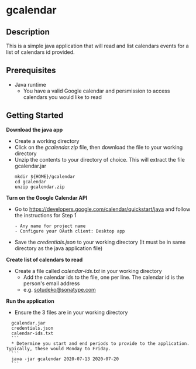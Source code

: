 # gcalendar

## Description

This is a simple java application that will read and list calendars events for a list of calendars id provided.

## Prerequisites

  * Java runtime
	* You have a valid Google calendar and persmission to access calendars you would like to read

## Getting Started

**Download the java app**
  * Create a working directory
  * Click on the *gcalendar.zip* file, then download the file to your working directory
  * Unzip the contents to your directory of choice. This will extract the file gcalendar.jar 
	```
	mkdir ${HOME}/gcalendar
	cd gcalendar
	unzip gcalendar.zip
	```
	
**Turn on the Google Calendar API**
  * Go to https://developers.google.com/calendar/quickstart/java and follow the instructions for Step 1
	```
	- Any name for project name
	- Configure your OAuth client: Desktop app 
	```
  *  Save the *credentials.json* to your working directory (It must be in same directory as the java application file)

**Create list of calendars to read**
  * Create a file called *calendar-ids.txt* in your working directory
	* Add the calendar ids to the file, one per line. The calendar id is the person's email address
	* e.g. sotudeko@sonatype.com

**Run the application**
  * Ensure the 3 files are in your working directory
  ```
	gcalendar.jar
	credentials.json
	calendar-ids.txt
	```
	* Determine you start and end periods to provide to the application. Typically, these would Monday to Friday.
	```
	java -jar gcalendar 2020-07-13 2020-07-20
	```



